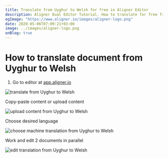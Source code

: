 ```yaml
---
title: Translate from Uyghur to Welsh for free in Aligner Editor
description: Aligner Dual Editor Tutorial. How to translate for free from Uyghur to Welsh. Aligner is multilingual document management platform. 
ogImage: "https://www.aligner.io/images/aligner-logo.png"
date: 2020-05-06T07:09:21+03:00
image: ../images/aligner-logo.png
onBlog: true
---
```


# How to translate document from Uyghur to Welsh

1. Go to editor at [app.aligner.io](https://app.aligner.io "Aligner App web page")

![translate from Uyghur to Welsh](../aligner-blank-editor.png "translate from Uyghur to Welsh")

Copy-paste content or upload content

![upload content from Uyghur to Welsh](../aligner-uploaded-document.png "upload content from Uyghur to Welsh")

Choose desired language

![choose machine translation from Uyghur to Welsh](../aligner-language-dropdown.png "choose machine translation from Uyghur to Welsh")

Work and edit 2 documents in parallel

![edit translation from Uyghur to Welsh](../aligner-double-sitded-editor.png "edit translation from Uyghur to Welsh")

